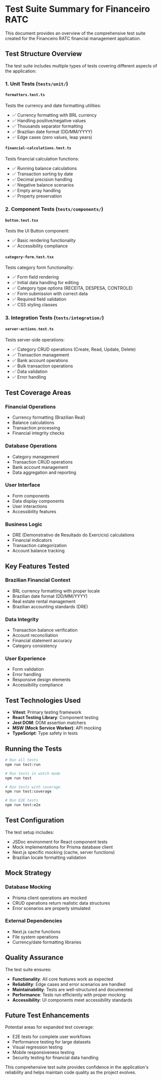 # Test Suite Summary for Financeiro RATC

This document provides an overview of the comprehensive test suite created for the Financeiro RATC financial management application.

## Test Structure Overview

The test suite includes multiple types of tests covering different aspects of the application:

### 1. Unit Tests (`tests/unit/`)

#### `formatters.test.ts`

Tests the currency and date formatting utilities:

- ✅ Currency formatting with BRL currency
- ✅ Handling positive/negative values
- ✅ Thousands separator formatting
- ✅ Brazilian date format (DD/MM/YYYY)
- ✅ Edge cases (zero values, leap years)

#### `financial-calculations.test.ts`

Tests financial calculation functions:

- ✅ Running balance calculations
- ✅ Transaction sorting by date
- ✅ Decimal precision handling
- ✅ Negative balance scenarios
- ✅ Empty array handling
- ✅ Property preservation

### 2. Component Tests (`tests/components/`)

#### `button.test.tsx`

Tests the UI Button component:

- ✅ Basic rendering functionality
- ✅ Accessibility compliance

#### `category-form.test.tsx`

Tests category form functionality:

- ✅ Form field rendering
- ✅ Initial data handling for editing
- ✅ Category type options (RECEITA, DESPESA, CONTROLE)
- ✅ Form submission with correct data
- ✅ Required field validation
- ✅ CSS styling classes

### 3. Integration Tests (`tests/integration/`)

#### `server-actions.test.ts`

Tests server-side operations:

- ✅ Category CRUD operations (Create, Read, Update, Delete)
- ✅ Transaction management
- ✅ Bank account operations
- ✅ Bulk transaction operations
- ✅ Data validation
- ✅ Error handling


## Test Coverage Areas

### Financial Operations

- Currency formatting (Brazilian Real)
- Balance calculations
- Transaction processing
- Financial integrity checks

### Database Operations

- Category management
- Transaction CRUD operations
- Bank account management
- Data aggregation and reporting

### User Interface

- Form components
- Data display components
- User interactions
- Accessibility features

### Business Logic

- DRE (Demonstrativo de Resultado do Exercício) calculations
- Financial indicators
- Transaction categorization
- Account balance tracking

## Key Features Tested

### Brazilian Financial Context

- BRL currency formatting with proper locale
- Brazilian date format (DD/MM/YYYY)
- Real estate rental management
- Brazilian accounting standards (DRE)

### Data Integrity

- Transaction balance verification
- Account reconciliation
- Financial statement accuracy
- Category consistency

### User Experience

- Form validation
- Error handling
- Responsive design elements
- Accessibility compliance

## Test Technologies Used

- **Vitest**: Primary testing framework
- **React Testing Library**: Component testing
- **Jest DOM**: DOM assertion matchers
- **MSW (Mock Service Worker)**: API mocking
- **TypeScript**: Type safety in tests

## Running the Tests

```bash
# Run all tests
npm run test:run

# Run tests in watch mode
npm run test

# Run tests with coverage
npm run test:coverage

# Run E2E tests
npm run test:e2e
```

## Test Configuration

The test setup includes:

- JSDoc environment for React component tests
- Mock implementations for Prisma database client
- Next.js specific mocking (cache, server functions)
- Brazilian locale formatting validation

## Mock Strategy

### Database Mocking

- Prisma client operations are mocked
- CRUD operations return realistic data structures
- Error scenarios are properly simulated

### External Dependencies

- Next.js cache functions
- File system operations
- Currency/date formatting libraries

## Quality Assurance

The test suite ensures:

- **Functionality**: All core features work as expected
- **Reliability**: Edge cases and error scenarios are handled
- **Maintainability**: Tests are well-structured and documented
- **Performance**: Tests run efficiently with proper mocking
- **Accessibility**: UI components meet accessibility standards

## Future Test Enhancements

Potential areas for expanded test coverage:

- E2E tests for complete user workflows
- Performance testing for large datasets
- Visual regression testing
- Mobile responsiveness testing
- Security testing for financial data handling

This comprehensive test suite provides confidence in the application's reliability and helps maintain code quality as the project evolves.
